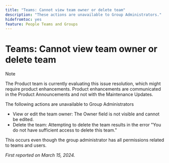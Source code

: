 ```yaml
---
title: "Teams: Cannot view team owner or delete team"
description: "These actions are unavailable to Group Administrators."
hidefromtoc: yes
feature: People Teams and Groups
---
```


# Teams: Cannot view team owner or delete team

>[!NOTE]
>
>The Product team is currently evaluating this issue resolution, which might require product enhancements. Product enhancements are communicated in the Product Announcements and not with the Maintenance Updates.

The following actions are unavailable to Group Administrators

* View or edit the team owner: The Owner field is not visible and cannot be edited.
* Delete the team: Attempting to delete the team results in the error "You do not have sufficient access to delete this team."

This occurs even though the group administrator has all permissions related to teams and users.

_First reported on March 15, 2024._

